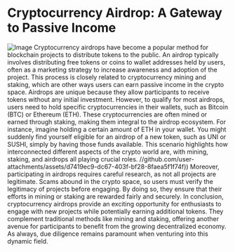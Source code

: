 # Cryptocurrency Airdrop: A Gateway to Passive Income

![Image](https://github.com/user-attachments/assets/4a25d116-2220-4385-b08e-f287af8fcbc4)
Cryptocurrency airdrops have become a popular method for blockchain projects to distribute tokens to the public. An airdrop typically involves distributing free tokens or coins to wallet addresses held by users, often as a marketing strategy to increase awareness and adoption of the project. This process is closely related to cryptocurrency mining and staking, which are other ways users can earn passive income in the crypto space.
Airdrops are unique because they allow participants to receive tokens without any initial investment. However, to qualify for most airdrops, users need to hold specific cryptocurrencies in their wallets, such as Bitcoin (BTC) or Ethereum (ETH). These cryptocurrencies are often mined or earned through staking, making them integral to the airdrop ecosystem.
For instance, imagine holding a certain amount of ETH in your wallet. You might suddenly find yourself eligible for an airdrop of a new token, such as UNI or SUSHI, simply by having those funds available. This scenario highlights how interconnected different aspects of the crypto world are, with mining, staking, and airdrops all playing crucial roles.
 //github.com/user-attachments/assets/d7419ec9-dc67-403f-bf28-8faea5f1f74f))
Moreover, participating in airdrops requires careful research, as not all projects are legitimate. Scams abound in the crypto space, so users must verify the legitimacy of projects before engaging. By doing so, they ensure that their efforts in mining or staking are rewarded fairly and securely.
In conclusion, cryptocurrency airdrops provide an exciting opportunity for enthusiasts to engage with new projects while potentially earning additional tokens. They complement traditional methods like mining and staking, offering another avenue for participants to benefit from the growing decentralized economy. As always, due diligence remains paramount when venturing into this dynamic field.
